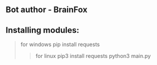 ## Bot author - BrainFox
## Installing modules:
> for windows pip install requests
>> for linux pip3 install requests
python3 main.py
